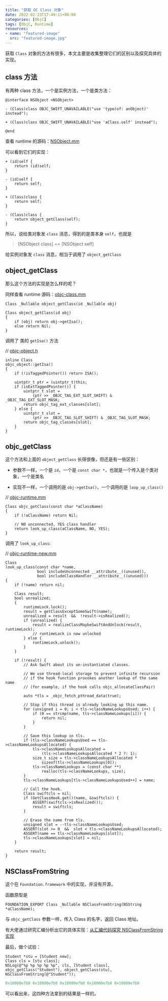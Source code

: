 ```yaml
---
title: "获取 OC Class 对象"
date: 2022-02-23T17:49:11+08:00
categories: [ObjC]
tags: [ObjC, Runtime]
resources:
- name: "featured-image"
  src: "featured-image.jpg"
---
```


获取 `Class` 对象的方法有很多，本文主要是收集整理它们的区别以及探究具体的实现。

<!--more-->

## class 方法

有两种 class 方法，一个是实例方法，一个是类方法：

```objc
@interface NSObject <NSObject>

- (Class)class OBJC_SWIFT_UNAVAILABLE("use 'type(of: anObject)' instead");

+ (Class)class OBJC_SWIFT_UNAVAILABLE("use 'aClass.self' instead");

@end
```

查看 runtime 的源码：[NSObject.mm](https://opensource.apple.com/source/objc4/objc4-750/runtime/NSObject.mm.auto.html)

可以看到它们的实现：

```objc
+ (id)self {
    return (id)self;
}

- (id)self {
    return self;
}

+ (Class)class {
    return self;
}

- (Class)class {
    return object_getClass(self);
}
```

所以，说给类对象发 `class` 消息，得到的是类本身 `self`，也就是 

> [NSObject class] == [NSObject self]

给实例对象发 `class` 消息，相当于调用了 `object_getClass`

## object_getClass

那么这个方法的实现是怎么样的呢？

同样查看 runtime 源码：[objc-class.mm](https://opensource.apple.com/source/objc4/objc4-750/runtime/objc-class.mm.auto.html)

`Class _Nullable object_getClass(id _Nullable obj)`

```objc
Class object_getClass(id obj)
{
    if (obj) return obj->getIsa();
    else return Nil;
}
```

调用了 类的 `getIsa()` 方法

// [objc-object.h](https://opensource.apple.com/source/objc4/objc4-750/runtime/objc-object.h.auto.html)

```objc
inline Class 
objc_object::getIsa() 
{
    if (!isTaggedPointer()) return ISA();

    uintptr_t ptr = (uintptr_t)this;
    if (isExtTaggedPointer()) {
        uintptr_t slot = 
            (ptr >> _OBJC_TAG_EXT_SLOT_SHIFT) & _OBJC_TAG_EXT_SLOT_MASK;
        return objc_tag_ext_classes[slot];
    } else {
        uintptr_t slot = 
            (ptr >> _OBJC_TAG_SLOT_SHIFT) & _OBJC_TAG_SLOT_MASK;
        return objc_tag_classes[slot];
    }
}
```

## objc_getClass

这个方法和上面的 `object_getClass` 长得很像，但还是有一些区别：

* 参数不一样，一个是 `id`，一个是 `const char *`，也就是一个传入是个类对象，一个是类名

* 实现不一样，一个调用的是 `obj->getIsa()`，一个调用的是 `loop_up_class()`

// [objc-runtime.mm](https://opensource.apple.com/source/objc4/objc4-750/runtime/objc-runtime.mm.auto.html)

```objc
Class objc_getClass(const char *aClassName)
{
    if (!aClassName) return Nil;

    // NO unconnected, YES class handler
    return look_up_class(aClassName, NO, YES);
}
```

调用了 `look_up_class`:

// [objc-runtime-new.mm](https://opensource.apple.com/source/objc4/objc4-787.1/runtime/objc-runtime-new.mm.auto.html)

```objc
Class 
look_up_class(const char *name, 
              bool includeUnconnected __attribute__((unused)), 
              bool includeClassHandler __attribute__((unused)))
{
    if (!name) return nil;

    Class result;
    bool unrealized;
    {
        runtimeLock.lock();
        result = getClassExceptSomeSwift(name);
        unrealized = result  &&  !result->isRealized();
        if (unrealized) {
            result = realizeClassMaybeSwiftAndUnlock(result, runtimeLock);
            // runtimeLock is now unlocked
        } else {
            runtimeLock.unlock();
        }
    }

    if (!result) {
        // Ask Swift about its un-instantiated classes.

        // We use thread-local storage to prevent infinite recursion
        // if the hook function provokes another lookup of the same name
        // (for example, if the hook calls objc_allocateClassPair)

        auto *tls = _objc_fetch_pthread_data(true);

        // Stop if this thread is already looking up this name.
        for (unsigned i = 0; i < tls->classNameLookupsUsed; i++) {
            if (0 == strcmp(name, tls->classNameLookups[i])) {
                return nil;
            }
        }

        // Save this lookup in tls.
        if (tls->classNameLookupsUsed == tls->classNameLookupsAllocated) {
            tls->classNameLookupsAllocated =
                (tls->classNameLookupsAllocated * 2 ?: 1);
            size_t size = tls->classNameLookupsAllocated *
                sizeof(tls->classNameLookups[0]);
            tls->classNameLookups = (const char **)
                realloc(tls->classNameLookups, size);
        }
        tls->classNameLookups[tls->classNameLookupsUsed++] = name;

        // Call the hook.
        Class swiftcls = nil;
        if (GetClassHook.get()(name, &swiftcls)) {
            ASSERT(swiftcls->isRealized());
            result = swiftcls;
        }

        // Erase the name from tls.
        unsigned slot = --tls->classNameLookupsUsed;
        ASSERT(slot >= 0  &&  slot < tls->classNameLookupsAllocated);
        ASSERT(name == tls->classNameLookups[slot]);
        tls->classNameLookups[slot] = nil;
    }

    return result;
}
```

## NSClassFromString

这个在 `Foundation.framework` 中的实现，并没有开源，

函数原型是

```objc
FOUNDATION_EXPORT Class _Nullable NSClassFromString(NSString *aClassName);
```

与 `objc_getClass` 参数一样，传入 Class 的名字，返回 Class 地址。

有大佬通过研究汇编分析出它的具体实现：[从汇编代码探究 NSClassFromString 实现](https://xiaozhuanlan.com/topic/5781026934)


最后，做个试验：

```objc
Student *stu = [Student new];
Class cls = [stu class];
NSLog(@"%p %p %p %p %p", cls, [Student class], objc_getClass("Student"), object_getClass(stu), NSClassFromString(@"Student"));
```

```r
0x10000e7b8 0x10000e7b8 0x10000e7b8 0x10000e7b8 0x10000e7b8
```

可以看出来，这四种方法拿到的结果是一样的。

